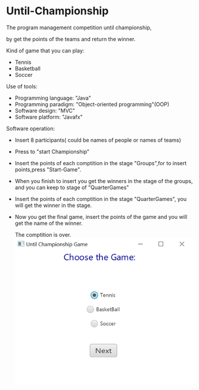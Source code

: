# Until-Championship
The program management competition until championship,

by get the points of the teams and return the winner.

Kind of game that you can play:
* Tennis
* Basketball
* Soccer

Use of tools:
* Programming language: "Java"
* Programming paradigm: "Object-oriented programming"(OOP)
* Software design: "MVC"
* Software platform: "Javafx"

Software operation:
* Insert 8 participants( could be names of people or names of teams)
* Press to "start Championship"
* Insert the points of each comptition in the stage "Groups",for to insert points,press "Start-Game".
* When you finish to insert you get the winners in the stage of the groups, and you can keep to stage of "QuarterGames"
* Insert the points of each comptition in the stage "QuarterGames", you will get the winner in the stage.
* Now you get the final game, insert the points of the game and you will get the name of the winner.

  The comptition is over.
  ![1.1](https://github.com/dvirtayeb/Until-Championship/blob/master/1.1.png)
